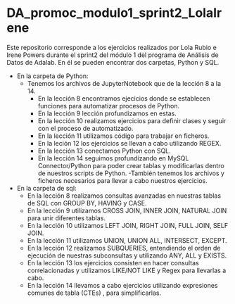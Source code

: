 # DA_promoc_modulo1_sprint2_LolaIrene

Este repositorio corresponde a los ejercicios realizados por Lola Rubio e Irene Powers durante el sprint2 del módulo 1 del programa de Análisis de Datos de Adalab.
En él se pueden encontrar dos carpetas, Python y SQL.
- En la carpeta de Python:
  - Tenemos los archivos de JupyterNotebook que de la lección 8 a la 14.
    - En la lección 8 encontramos ejecicios donde se establecen funciones para automatizar procesos de Python.
    - En la lección 9 lección profundizamos en estas.
    - En la lección 10 realizamos ejercicios para definir clases y seguir con el proceso de automatizado.
    - En la lección 11 utilizamos código para trabajar en ficheros.
    - En la leción 12 los ejercicios se llevan a cabo utilizando REGEX.
    - En la lección 13 conectamos Python con SQL.
    - En la lección 14 seguimos profundizando en MySQL Connector/Python para poder crear tablas y modificarlas   dentro de nuestros scripts de Python. 
  -También tenemos los archivos y ficheros necesarios para llevar a cabo nuestros ejercicios.
- En la carpeta de sql:
  - En la lección 8 realizamos consultas avanzadas en nuestras tablas de SQL con GROUP BY, HAVING y CASE.
  - En la lección 9 utilizamos CROSS JOIN, INNER JOIN, NATURAL JOIN para unir diferentes tablas.
  -  En la lección 10 utilizamos LEFT JOIN, RIGHT JOIN, FULL JOIN, SELF JOIN.
  -  En la lección 11 utilizamos UNION, UNION ALL, INTERSECT, EXCEPT.
  -  En la lección 12 realizamos SUBQUERIES, entendiendo el orden de ejecución de nuestras subconsultas y       utilizando ANY, ALL y EXISTS.
  -  En la lección 13 los ejercicios consisten en hacer consultas correlacionadas y utilizamos LIKE/NOT LIKE   y Regex para llevarlas a cabo.
  -  En la lección 14 llevamos a cabo ejercicios utilizando expresiones comunes de tabla (CTEs)
    , para simplificarlas.
  
